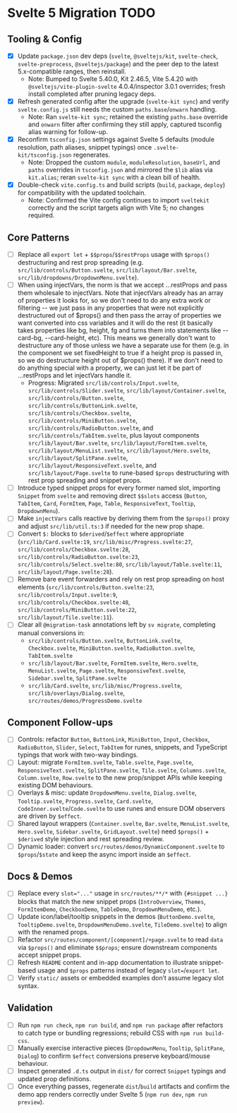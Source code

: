 # Svelte 5 Migration TODO

## Tooling & Config

- [x] Update `package.json` dev deps (`svelte`, `@sveltejs/kit`, `svelte-check`, `svelte-preprocess`, `@sveltejs/package`) and the peer dep to the latest 5.x-compatible ranges, then reinstall.
  - Note: Bumped to Svelte 5.40.0, Kit 2.46.5, Vite 5.4.20 with `@sveltejs/vite-plugin-svelte` 4.0.4/inspector 3.0.1 overrides; fresh install completed after pruning legacy deps.
- [x] Refresh generated config after the upgrade (`svelte-kit sync`) and verify `svelte.config.js` still needs the custom `paths.base`/`onwarn` handling.
  - Note: Ran `svelte-kit sync`; retained the existing `paths.base` override and `onwarn` filter after confirming they still apply, captured tsconfig alias warning for follow-up.
- [x] Reconfirm `tsconfig.json` settings against Svelte 5 defaults (module resolution, path aliases, snippet typings) once `.svelte-kit/tsconfig.json` regenerates.
  - Note: Dropped the custom `module`, `moduleResolution`, `baseUrl`, and `paths` overrides in `tsconfig.json` and mirrored the `$lib` alias via `kit.alias`; reran `svelte-kit sync` with a clean bill of health.
- [x] Double-check `vite.config.ts` and build scripts (`build`, `package`, `deploy`) for compatibility with the updated toolchain.
  - Note: Confirmed the Vite config continues to import `sveltekit` correctly and the script targets align with Vite 5; no changes required.

## Core Patterns

- [ ] Replace all `export let` + `$$props`/`$$restProps` usage with `$props()` destructuring and rest prop spreading (e.g. `src/lib/controls/Button.svelte`, `src/lib/layout/Bar.svelte`, `src/lib/dropdowns/DropdownMenu.svelte`).
- [ ] When using injectVars, the norm is that we accept ...restProps and pass them wholesale to injectVars. Note that injectVars already has an array of properties it looks for, so we don't need to do any extra work or filtering -- we just pass in any properties that were not explicitly destructured out of $props() and then pass the array of properties we want converted into css variables and it will do the rest (it basically takes properties like bg, height, fg and turns them into statements like --card-bg, --card-height, etc). This means we generally don't want to destructure any of those unless we have a separate use for them (e.g. in the <Card> component we set fixedHeight to true if a height prop is passed in, so we do destructure height out of $props() there). If we don't need to do anything special with a property, we can just let it be part of ...restProps and let injectVars handle it.
  - Progress: Migrated `src/lib/controls/Input.svelte`, `src/lib/controls/Slider.svelte`, `src/lib/layout/Container.svelte`, `src/lib/controls/Button.svelte`, `src/lib/controls/ButtonLink.svelte`, `src/lib/controls/Checkbox.svelte`, `src/lib/controls/MiniButton.svelte`, `src/lib/controls/RadioButton.svelte`, and `src/lib/controls/TabItem.svelte`, plus layout components `src/lib/layout/Bar.svelte`, `src/lib/layout/FormItem.svelte`, `src/lib/layout/MenuList.svelte`, `src/lib/layout/Hero.svelte`, `src/lib/layout/SplitPane.svelte`, `src/lib/layout/ResponsiveText.svelte`, and `src/lib/layout/Page.svelte` to rune-based `$props` destructuring with rest prop spreading and snippet props.
- [ ] Introduce typed snippet props for every former named slot, importing `Snippet` from `svelte` and removing direct `$$slots` access (`Button`, `TabItem`, `Card`, `FormItem`, `Page`, `Table`, `ResponsiveText`, `Tooltip`, `DropdownMenu`).
- [ ] Make `injectVars` calls reactive by deriving them from the `$props()` proxy and adjust `src/lib/util.ts:3` if needed for the new prop shape.
- [ ] Convert `$:` blocks to `$derived`/`$effect` where appropriate (`src/lib/Card.svelte:19`, `src/lib/misc/Progress.svelte:27`, `src/lib/controls/Checkbox.svelte:28`, `src/lib/controls/RadioButton.svelte:23`, `src/lib/controls/Select.svelte:80`, `src/lib/layout/Table.svelte:11`, `src/lib/layout/Page.svelte:28`).
- [ ] Remove bare event forwarders and rely on rest prop spreading on host elements (`src/lib/controls/Button.svelte:23`, `src/lib/controls/Input.svelte:9`, `src/lib/controls/Checkbox.svelte:48`, `src/lib/controls/MiniButton.svelte:22`, `src/lib/layout/Tile.svelte:11`).
- [ ] Clear all `@migration-task` annotations left by `sv migrate`, completing manual conversions in:
  - `src/lib/controls/Button.svelte`, `ButtonLink.svelte`, `Checkbox.svelte`, `MiniButton.svelte`, `RadioButton.svelte`, `TabItem.svelte`
  - `src/lib/layout/Bar.svelte`, `FormItem.svelte`, `Hero.svelte`, `MenuList.svelte`, `Page.svelte`, `ResponsiveText.svelte`, `Sidebar.svelte`, `SplitPane.svelte`
  - `src/lib/Card.svelte`, `src/lib/misc/Progress.svelte`, `src/lib/overlays/Dialog.svelte`, `src/routes/demos/ProgressDemo.svelte`

## Component Follow-ups

- [ ] Controls: refactor `Button`, `ButtonLink`, `MiniButton`, `Input`, `Checkbox`, `RadioButton`, `Slider`, `Select`, `TabItem` for runes, snippets, and TypeScript typings that work with two-way bindings.
- [ ] Layout: migrate `FormItem.svelte`, `Table.svelte`, `Page.svelte`, `ResponsiveText.svelte`, `SplitPane.svelte`, `Tile.svelte`, `Columns.svelte`, `Column.svelte`, `Row.svelte` to the new prop/snippet APIs while keeping existing DOM behaviours.
- [ ] Overlays & misc: update `DropdownMenu.svelte`, `Dialog.svelte`, `Tooltip.svelte`, `Progress.svelte`, `Card.svelte`, `CodeInner.svelte`/`Code.svelte` to use runes and ensure DOM observers are driven by `$effect`.
- [ ] Shared layout wrappers (`Container.svelte`, `Bar.svelte`, `MenuList.svelte`, `Hero.svelte`, `Sidebar.svelte`, `GridLayout.svelte`) need `$props()` + `$derived` style injection and rest spreading review.
- [ ] Dynamic loader: convert `src/routes/demos/DynamicComponent.svelte` to `$props`/`$state` and keep the async import inside an `$effect`.

## Docs & Demos

- [ ] Replace every `slot="..."` usage in `src/routes/**/*` with `{#snippet ...}` blocks that match the new snippet props (`IntroOverview`, `Themes`, `FormItemDemo`, `CheckboxDemo`, `TableDemo`, `DropdownMenuDemo`, etc.).
- [ ] Update icon/label/tooltip snippets in the demos (`ButtonDemo.svelte`, `TooltipDemo.svelte`, `DropdownMenuDemo.svelte`, `TileDemo.svelte`) to align with the renamed props.
- [ ] Refactor `src/routes/component/[component]/+page.svelte` to read `data` via `$props()` and eliminate `$$props`; ensure downstream components accept snippet props.
- [ ] Refresh `README` content and in-app documentation to illustrate snippet-based usage and `$props` patterns instead of legacy `slot=`/`export let`.
- [ ] Verify `static/` assets or embedded examples don’t assume legacy slot syntax.

## Validation

- [ ] Run `npm run check`, `npm run build`, and `npm run package` after refactors to catch type or bundling regressions; rebuild CSS with `npm run build-css`.
- [ ] Manually exercise interactive pieces (`DropdownMenu`, `Tooltip`, `SplitPane`, `Dialog`) to confirm `$effect` conversions preserve keyboard/mouse behaviour.
- [ ] Inspect generated `.d.ts` output in `dist/` for correct `Snippet` typings and updated prop definitions.
- [ ] Once everything passes, regenerate `dist`/`build` artifacts and confirm the demo app renders correctly under Svelte 5 (`npm run dev`, `npm run preview`).
